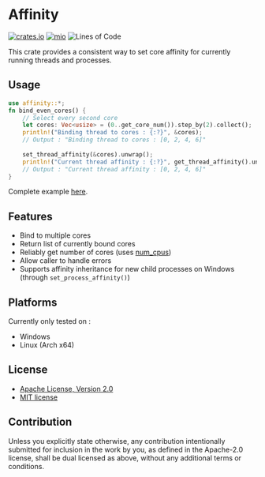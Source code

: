 # Affinity

[![crates.io](https://img.shields.io/crates/v/affinity.svg)](https://crates.io/crates/affinity)
[![mio](https://docs.rs/affinity/badge.svg)](https://docs.rs/affinity/)
![Lines of Code](https://tokei.rs/b1/github/elast0ny/affinity-rs)

This crate provides a consistent way to set core affinity for currently running threads and processes.

## Usage

```rust
use affinity::*;
fn bind_even_cores() {
    // Select every second core
    let cores: Vec<usize> = (0..get_core_num()).step_by(2).collect();
    println!("Binding thread to cores : {:?}", &cores);
    // Output : "Binding thread to cores : [0, 2, 4, 6]"
    
    set_thread_affinity(&cores).unwrap();
    println!("Current thread affinity : {:?}", get_thread_affinity().unwrap());
    // Output : "Current thread affinity : [0, 2, 4, 6]"
}
```

Complete example [here](https://github.com/elast0ny/affinity-rs/blob/master/examples/main.rs).

## Features

- Bind to multiple cores
- Return list of currently bound cores
- Reliably get number of cores (uses [num_cpus](https://crates.io/crates/num_cpus))
- Allow caller to handle errors
- Supports affinity inheritance for new child processes on Windows (through `set_process_affinity()`)

## Platforms
Currently only tested on :
- Windows
- Linux (Arch x64)


## License

 * [Apache License, Version 2.0](http://www.apache.org/licenses/LICENSE-2.0)
 * [MIT license](http://opensource.org/licenses/MIT)

## Contribution

Unless you explicitly state otherwise, any contribution intentionally submitted
for inclusion in the work by you, as defined in the Apache-2.0 license, shall be
dual licensed as above, without any additional terms or conditions.
